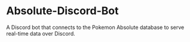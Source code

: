 # Absolute-Discord-Bot
A Discord bot that connects to the Pokemon Absolute database to serve real-time data over Discord.
